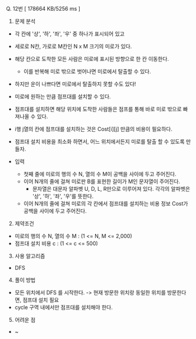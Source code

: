 Q. 12번 [ 178664 KB/5256 ms ]

1. 문제 분석
- 각 칸에 '상', '하', '좌', '우' 중 하나가 표시되어 있고 
- 세로로 N칸, 가로로 M칸인 N x M 크기의 미로가 있다.
- 해당 칸으로 도착한 모든 사람은 미로에 표시된 방향으로 한 칸 이동한다. 
  - 이를 반복해 미로 밖으로 벗어나면 미로에서 탈출할 수 있다.
- 하지만 운이 나쁘다면 미로에서 탈출하지 못할 수도 있다!
- 미로에 원하는 만큼 점프대를 설치할 수 있다.
- 점프대를 설치하면 해당 위치에 도착한 사람들은 점프를 통해 바로 미로 밖으로 빠져나올 수 있다.
- i행 j열의 칸에 점프대를 설치하는 것은 Cost[i][j] 만큼의 비용이 필요하다.
- 점프대 설치 비용을 최소화 하면서, 어느 위치에서든지 미로를 탈출 할 수 있도록 만들자. 


- 입력
  - 첫째 줄에 미로의 행의 수 N, 열의 수 M이 공백을 사이에 두고 주어진다.
  - 이어 N개의 줄에 걸쳐 미로판 B를 표현한 길이가 M인 문자열이 주어진다.
    - 문자열은 대문자 알파벳 U, D, L, R만으로 이루어져 있다. 각각의 알파벳은 '상', '하', '좌', '우'를 뜻한다.
  - 이어 N개의 줄에 걸쳐 미로의 각 칸에서 점프대를 설치하는 비용 정보 Cost가 공백을 사이에 두고 주어진다.

2. 제약조건
- 미로의 행의 수 N, 열의 수 M : (1 <= N, M <= 2,000)
- 점프대 설치 비용 c : (1 <= c <= 500)

3. 사용 알고리즘
- DFS

4. 풀이 방법
- 모든 위치에서 DFS 를 시작한다. -> 현재 방문한 위치랑 동일한 위치를 방문한다면, 점프대 설치 필요
- cycle 구역 내에서만 점프대를 설치해야 한다.

5. 어려운 점
- ~